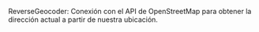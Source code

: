 ReverseGeocoder: Conexión con el API de OpenStreetMap para obtener la dirección actual a partir de nuestra ubicación.
